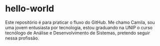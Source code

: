 # hello-world
Este repositório é para praticar o fluxo do GitHub.
Me chamo Camila, sou uma jovem entusiasta por tecnologia, estou graduando na UNIP o curso tecnólogo de Análise e Desenvolvimento de Sistemas, pretendo seguir nessa profissão.

